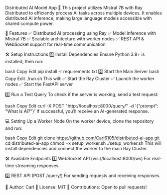 Distributed AI Model App 🚀
This project utilizes Mistral 7B with Ray Distributed to efficiently process AI tasks across multiple devices. It enables distributed AI inference, making large language models accessible with shared compute power.

📌 Features
✅ Distributed AI processing using Ray
✅ Model inference with Mistral 7B
✅ Scalable architecture with worker nodes
✅ REST API & WebSocket support for real-time communication

🛠️ Setup Instructions
1️⃣ Install Dependencies
Ensure Python 3.8+ is installed, then run:

bash
Copy
Edit
pip install -r requirements.txt
2️⃣ Start the Main Server
bash
Copy
Edit
./run.sh
This will:
✅ Start the Ray Cluster
✅ Launch the worker nodes
✅ Start the FastAPI server

3️⃣ Run a Test Query
To check if the server is working, send a test request:

bash
Copy
Edit
curl -X POST "http://localhost:8000/query/" -d '{"prompt": "What is AI?"}'
If successful, you’ll receive an AI-generated response.

💻 Setting Up a Worker Node
On the worker device, clone the repository and run:

bash
Copy
Edit
git clone https://github.com/Carl6105/distributed-ai-app.git
cd distributed-ai-app
chmod +x setup_worker.sh
./setup_worker.sh
This will install dependencies and connect the worker to the main Ray Cluster.

🛠️ Available Endpoints
1️⃣ WebSocket API (ws://localhost:8000/ws)
For real-time streaming responses.

2️⃣ REST API (POST /query/)
For sending requests and receiving responses.

🔹 Author: Carl
🔹 License: MIT
🔹 Contributions: Open to pull requests!